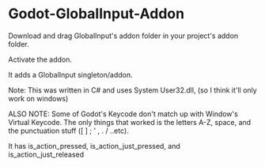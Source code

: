 # Godot-GlobalInput-Addon
Download and drag GlobalInput's addon folder in your project's addon folder.

Activate the addon.

It adds a GlobalInput singleton/addon.

Note: This was written in C# and uses System User32.dll, (so I think it'll only work on windows)

ALSO NOTE: Some of Godot's Keycode don't match up with Window's Virtual Keycode. The only things that worked is the letters A-Z, space, and the punctuation stuff ([ ] ; ' , . / ..etc).

It has is_action_pressed, is_action_just_pressed, and is_action_just_released
